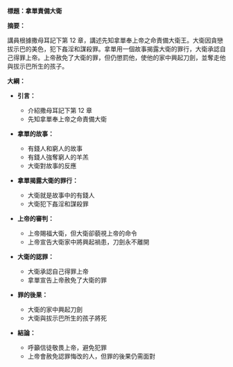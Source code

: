 **標題：拿單責備大衛**

**摘要：**

講員根據撒母耳記下第 12 章，講述先知拿單奉上帝之命責備大衛王。大衛因貪戀拔示巴的美色，犯下姦淫和謀殺罪。拿單用一個故事揭露大衛的罪行，大衛承認自己得罪上帝。上帝赦免了大衛的罪，但仍懲罰他，使他的家中興起刀劍，並奪走他與拔示巴所生的孩子。

**大綱：**

* **引言：**
    * 介紹撒母耳記下第 12 章
    * 先知拿單奉上帝之命責備大衛

* **拿單的故事：**
    * 有錢人和窮人的故事
    * 有錢人強奪窮人的羊羔
    * 大衛對故事的反應

* **拿單揭露大衛的罪行：**
    * 大衛就是故事中的有錢人
    * 大衛犯下姦淫和謀殺罪

* **上帝的審判：**
    * 上帝賜福大衛，但大衛卻藐視上帝的命令
    * 上帝宣告大衛家中將興起禍患，刀劍永不離開

* **大衛的認罪：**
    * 大衛承認自己得罪上帝
    * 拿單宣告上帝赦免了大衛的罪

* **罪的後果：**
    * 大衛的家中興起刀劍
    * 大衛與拔示巴所生的孩子將死

* **結論：**
    * 呼籲信徒敬畏上帝，避免犯罪
    * 上帝會赦免認罪悔改的人，但罪的後果仍需面對